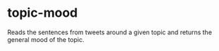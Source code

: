 # topic-mood
Reads the sentences from tweets around a given topic and returns the general mood of the topic.
